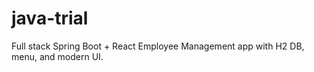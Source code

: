 # java-trial
Full stack Spring Boot + React Employee Management app with H2 DB, menu, and modern UI.
